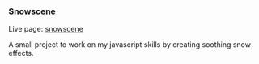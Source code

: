 ### Snowscene

Live page: [snowscene](https://ck2germany.github.io/snowscene/)

A small project to work on my javascript skills by creating soothing snow effects.
